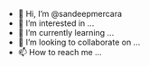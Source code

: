 - 👋 Hi, I’m @sandeepmercara
- 👀 I’m interested in ...
- 🌱 I’m currently learning ...
- 💞️ I’m looking to collaborate on ...
- 📫 How to reach me ...

<!---
sandeepmercara/sandeepmercara is a ✨ special ✨ repository because its `README.md` (this file) appears on your GitHub profile.
You can click the Preview link to take a look at your changes.
--->
